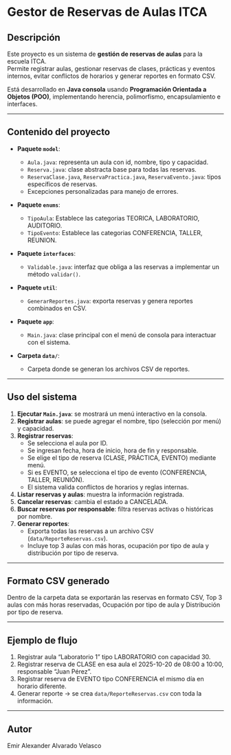 # Gestor de Reservas de Aulas ITCA

## Descripción
Este proyecto es un sistema de **gestión de reservas de aulas** para la escuela ITCA.  
Permite registrar aulas, gestionar reservas de clases, prácticas y eventos internos, evitar conflictos de horarios y generar reportes en formato CSV.

Está desarrollado en **Java consola** usando **Programación Orientada a Objetos (POO)**, implementando herencia, polimorfismo, encapsulamiento e interfaces.

---

## Contenido del proyecto

- **Paquete `model`**:  
  - `Aula.java`: representa un aula con id, nombre, tipo y capacidad.  
  - `Reserva.java`: clase abstracta base para todas las reservas.  
  - `ReservaClase.java`, `ReservaPractica.java`, `ReservaEvento.java`: tipos específicos de reservas.  
  - Excepciones personalizadas para manejo de errores.  

- **Paquete `enums`**:  
  - `TipoAula`: Establece las categorias TEORICA, LABORATORIO, AUDITORIO.  
  - `TipoEvento`: Establece las categorias CONFERENCIA, TALLER, REUNION.  

- **Paquete `interfaces`**:  
  - `Validable.java`: interfaz que obliga a las reservas a implementar un método `validar()`.  

- **Paquete `util`**:  
  - `GenerarReportes.java`: exporta reservas y genera reportes combinados en CSV.  

- **Paquete `app`**:  
  - `Main.java`: clase principal con el menú de consola para interactuar con el sistema.  

- **Carpeta `data/`**:  
  - Carpeta donde se generan los archivos CSV de reportes.  
---
## Uso del sistema

1. **Ejecutar `Main.java`**: se mostrará un menú interactivo en la consola.  
2. **Registrar aulas**: se puede agregar el nombre, tipo (selección por menú) y capacidad.  
3. **Registrar reservas**:  
   - Se selecciona el aula por ID.  
   - Se ingresan fecha, hora de inicio, hora de fin y responsable.  
   - Se elige el tipo de reserva (CLASE, PRÁCTICA, EVENTO) mediante menú.  
   - Si es EVENTO, se selecciona el tipo de evento (CONFERENCIA, TALLER, REUNIÓN).  
   - El sistema valida conflictos de horarios y reglas internas.  
4. **Listar reservas y aulas**: muestra la información registrada.  
5. **Cancelar reservas**: cambia el estado a CANCELADA.  
6. **Buscar reservas por responsable**: filtra reservas activas o históricas por nombre.  
7. **Generar reportes**:  
   - Exporta todas las reservas a un archivo CSV (`data/ReporteReservas.csv`).  
   - Incluye top 3 aulas con más horas, ocupación por tipo de aula y distribución por tipo de reserva.  

---
## Formato CSV generado
Dentro de la carpeta data se exportarán las reservas en formato CSV, Top 3 aulas con más horas reservadas, Ocupación por tipo de aula y Distribución por tipo de reserva.

---
## Ejemplo de flujo

1. Registrar aula “Laboratorio 1” tipo LABORATORIO con capacidad 30.  
2. Registrar reserva de CLASE en esa aula el 2025-10-20 de 08:00 a 10:00, responsable “Juan Pérez”.  
3. Registrar reserva de EVENTO tipo CONFERENCIA el mismo día en horario diferente.  
4. Generar reporte → se crea `data/ReporteReservas.csv` con toda la información.  

---

## Autor
Emir Alexander Alvarado Velasco
